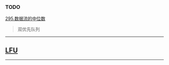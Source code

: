 ### TODO

[295.数据流的中位数](https://mp.weixin.qq.com/s/oklQN_xjYy--_fbFkd9wMg)

> 双优先队列

---

## [LFU](https://mp.weixin.qq.com/s/oXv03m1J8TwtHwMJEZ1ApQ)

---
